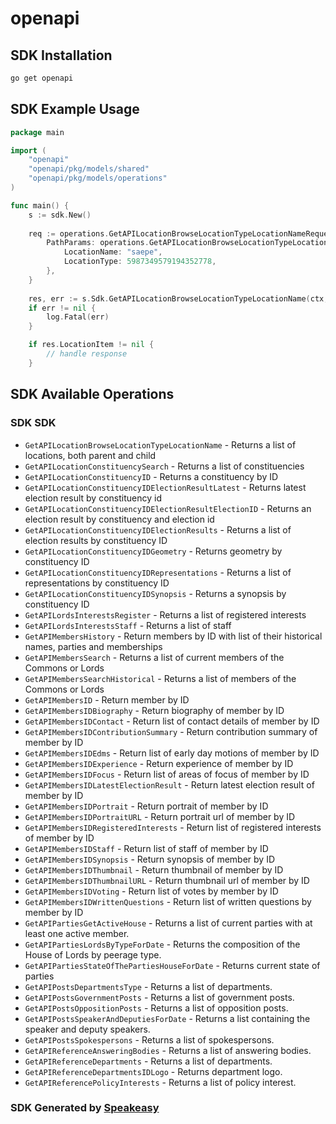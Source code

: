 # openapi

<!-- Start SDK Installation -->
## SDK Installation

```bash
go get openapi
```
<!-- End SDK Installation -->

<!-- Start SDK Example Usage -->
## SDK Example Usage

```go
package main

import (
    "openapi"
    "openapi/pkg/models/shared"
    "openapi/pkg/models/operations"
)

func main() {
    s := sdk.New()
    
    req := operations.GetAPILocationBrowseLocationTypeLocationNameRequest{
        PathParams: operations.GetAPILocationBrowseLocationTypeLocationNamePathParams{
            LocationName: "saepe",
            LocationType: 5987349579194352778,
        },
    }
    
    res, err := s.Sdk.GetAPILocationBrowseLocationTypeLocationName(ctx, req)
    if err != nil {
        log.Fatal(err)
    }

    if res.LocationItem != nil {
        // handle response
    }
```
<!-- End SDK Example Usage -->

<!-- Start SDK Available Operations -->
## SDK Available Operations

### SDK SDK

* `GetAPILocationBrowseLocationTypeLocationName` - Returns a list of locations, both parent and child
* `GetAPILocationConstituencySearch` - Returns a list of constituencies
* `GetAPILocationConstituencyID` - Returns a constituency by ID
* `GetAPILocationConstituencyIDElectionResultLatest` - Returns latest election result by constituency id
* `GetAPILocationConstituencyIDElectionResultElectionID` - Returns an election result by constituency and election id
* `GetAPILocationConstituencyIDElectionResults` - Returns a list of election results by constituency ID
* `GetAPILocationConstituencyIDGeometry` - Returns geometry by constituency ID
* `GetAPILocationConstituencyIDRepresentations` - Returns a list of representations by constituency ID
* `GetAPILocationConstituencyIDSynopsis` - Returns a synopsis by constituency ID
* `GetAPILordsInterestsRegister` - Returns a list of registered interests
* `GetAPILordsInterestsStaff` - Returns a list of staff
* `GetAPIMembersHistory` - Return members by ID with list of their historical names, parties and memberships
* `GetAPIMembersSearch` - Returns a list of current members of the Commons or Lords
* `GetAPIMembersSearchHistorical` - Returns a list of members of the Commons or Lords
* `GetAPIMembersID` - Return member by ID
* `GetAPIMembersIDBiography` - Return biography of member by ID
* `GetAPIMembersIDContact` - Return list of contact details of member by ID
* `GetAPIMembersIDContributionSummary` - Return contribution summary of member by ID
* `GetAPIMembersIDEdms` - Return list of early day motions of member by ID
* `GetAPIMembersIDExperience` - Return experience of member by ID
* `GetAPIMembersIDFocus` - Return list of areas of focus of member by ID
* `GetAPIMembersIDLatestElectionResult` - Return latest election result of member by ID
* `GetAPIMembersIDPortrait` - Return portrait of member by ID
* `GetAPIMembersIDPortraitURL` - Return portrait url of member by ID
* `GetAPIMembersIDRegisteredInterests` - Return list of registered interests of member by ID
* `GetAPIMembersIDStaff` - Return list of staff of member by ID
* `GetAPIMembersIDSynopsis` - Return synopsis of member by ID
* `GetAPIMembersIDThumbnail` - Return thumbnail of member by ID
* `GetAPIMembersIDThumbnailURL` - Return thumbnail url of member by ID
* `GetAPIMembersIDVoting` - Return list of votes by member by ID
* `GetAPIMembersIDWrittenQuestions` - Return list of written questions by member by ID
* `GetAPIPartiesGetActiveHouse` - Returns a list of current parties with at least one active member.
* `GetAPIPartiesLordsByTypeForDate` - Returns the composition of the House of Lords by peerage type.
* `GetAPIPartiesStateOfThePartiesHouseForDate` - Returns current state of parties
* `GetAPIPostsDepartmentsType` - Returns a list of departments.
* `GetAPIPostsGovernmentPosts` - Returns a list of government posts.
* `GetAPIPostsOppositionPosts` - Returns a list of opposition posts.
* `GetAPIPostsSpeakerAndDeputiesForDate` - Returns a list containing the speaker and deputy speakers.
* `GetAPIPostsSpokespersons` - Returns a list of spokespersons.
* `GetAPIReferenceAnsweringBodies` - Returns a list of answering bodies.
* `GetAPIReferenceDepartments` - Returns a list of departments.
* `GetAPIReferenceDepartmentsIDLogo` - Returns department logo.
* `GetAPIReferencePolicyInterests` - Returns a list of policy interest.

<!-- End SDK Available Operations -->

### SDK Generated by [Speakeasy](https://docs.speakeasyapi.dev/docs/using-speakeasy/client-sdks)

